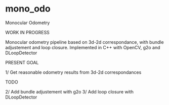 # mono_odo
Monocular Odometry

WORK IN PROGRESS

Monocular odometry pipeline based on 3d-2d correspondance, with bundle adjustement and loop closure.
Implemented in C++ with OpenCV, g2o and DLoopDetector

PRESENT GOAL

1/ Get reasonable odometry results from 3d-2d correspondances

TODO

2/ Add bundle adjustement with g2o
3/ Add loop closure with DLoopDetector
